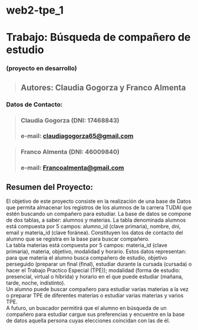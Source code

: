 # web2-tpe_1
# Trabajo: Búsqueda de compañero de estudio 
### (proyecto en desarrollo)
> ## Autores: Claudia Gogorza y Franco Almenta

### Datos de Contacto:
> ### Claudia Gogorza (DNI: 17468843)
> ### e-mail: claudiagogorza65@gmail.com

> ### Franco Almenta (DNI: 46009840)
> ### e-mail: Francoalmenta@gmail.com

## Resumen del Proyecto:
<p>El objetivo de este proyecto consiste en la realización de una base de Datos que permita almacenar
los registros de los alumnos de la carrera TUDAI que estén buscando un compañero para estudiar. La base de 
datos se compone de dos tablas, a saber: alumnos y materias. La tabla denominada alumnos está compuesta 
por 5 campos: alumno_id (clave primaria), nombre, dni, email y materia_id (clave foránea). Constituyen los datos 
de contacto del alumno que se registra en la base para buscar compañero.<br>
La tabla materias está compuesta por 5 campos: materia_id (clave primaria), materia, objetivo, modalidad y horario.
Estos datos representan: para que materia el alumno busca compañero de estudio, objetivo perseguido 
(preparar un final (final), estudiar durante la cursada (cursada) o hacer el Trabajo Practico Especial (TPE)); 
modalidad (forma de estudio: presencial, virtual o híbrida) y horario en el que puede estudiar 
(mañana, tarde, noche, indistinto).<br>
Un alumno puede buscar compañero para estudiar varias materias a la vez o preparar TPE de diferentes materias o estudiar varias materias y varios TPE.<br>
A futuro, un buscador permitirá que el alumno en búsqueda de un compañero para estudiar cargue sus preferencias y 
encuentre en la base de datos aquella persona cuyas elecciones coincidan con las de él.<p>



